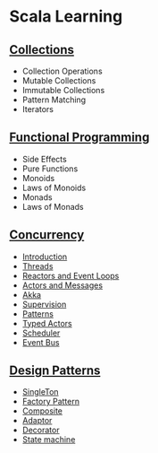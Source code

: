 # Scala Learning

## [Collections](docs/Collections.md)
- Collection Operations
- Mutable Collections
- Immutable Collections
- Pattern Matching
- Iterators

## [Functional Programming](docs/Functional_Programming.md)
- Side Effects
- Pure Functions
- Monoids
- Laws of Monoids
- Monads
- Laws of Monads

## [Concurrency](docs/Concurrency.md)

- [Introduction](docs/Concurrency.md)
- [Threads](docs/Concurrency.md)
- [Reactors and Event Loops](docs/Concurrency.md)
- [Actors and Messages](docs/Concurrency.md)
- [Akka](docs/Concurrency.md)
- [Supervision](docs/Concurrency.md)
- [Patterns](docs/Concurrency.md)
- [Typed Actors](docs/Concurrency.md)
- [Scheduler](docs/Concurrency.md)
- [Event Bus](docs/Concurrency.md)

## [Design Patterns](docs/design-pattern.md)
- [SingleTon](docs/design-pattern.md)
- [Factory Pattern](docs/design-pattern.md)
- [Composite](docs/design-pattern.md)
- [Adaptor](docs/design-pattern.md)
- [Decorator](docs/design-pattern.md)
- [State machine](docs/design-pattern.md)

